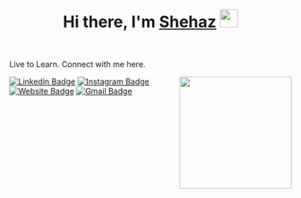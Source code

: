 <h1 align="center">Hi there, I'm <a href="https://www.blackcater.win/" target="_blank">Shehaz</a> <img
src="https://github.com/blackcater/blackcater/raw/master/images/Hi.gif" height="32" /></h1>

<br />

Live to Learn. Connect with me here.

<img align='right' src='https://media.giphy.com/media/bcKmIWkUMCjVm/giphy.gif' width='200"'>


[![Linkedin Badge](https://img.shields.io/badge/-MuhammedShehaz-blue?style=flat-square&logo=Linkedin&logoColor=white&link=https://www.linkedin.com/in/muhammedshehaz/)](https://www.linkedin.com/in/muhammedshehaz/)
[![Instagram Badge](https://img.shields.io/badge/-sh3hz-e4405f?style=flat-square&logo=Instagram&logoColor=white&link=https://www.instagram.com/sh3hz/)](https://www.instagram.com/sh3hz/)
[![Website Badge](https://img.shields.io/badge/-sh3hz.me-e34f26?style=flat-square&logo=HTML5&logoColor=white&link=https://sh3hz.me/)](https://sh3hz.me/)
[![Gmail Badge](https://img.shields.io/badge/-mail@sh3hz.me-d14836?style=flat-square&logo=Gmail&logoColor=white&link=mailto:shehax21@gmail.com)](mailto:shehaz21@gmail.com)

